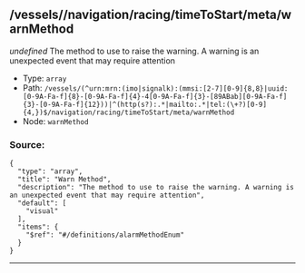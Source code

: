## /vessels/<RegExp>/navigation/racing/timeToStart/meta/warnMethod

*undefined*
The method to use to raise the warning. A warning is an unexpected event that may require attention

* Type: `array`
* Path: `/vessels/(^urn:mrn:(imo|signalk):(mmsi:[2-7][0-9]{8,8}|uuid:[0-9A-Fa-f]{8}-[0-9A-Fa-f]{4}-4[0-9A-Fa-f]{3}-[89ABab][0-9A-Fa-f]{3}-[0-9A-Fa-f]{12}))|^(http(s?):.*|mailto:.*|tel:(\+?)[0-9]{4,})$/navigation/racing/timeToStart/meta/warnMethod`
* Node: `warnMethod`

### Source:
```
{
  "type": "array",
  "title": "Warn Method",
  "description": "The method to use to raise the warning. A warning is an unexpected event that may require attention",
  "default": [
    "visual"
  ],
  "items": {
    "$ref": "#/definitions/alarmMethodEnum"
  }
}
```

---
